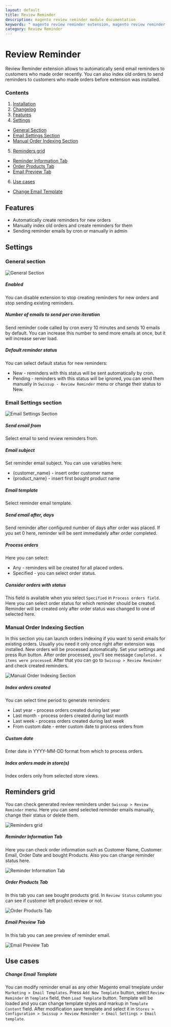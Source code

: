 ```yaml
---
layout: default
title: Review Reminder
description: magento review reminder module documentation
keywords: " magento review reminder extension, magento review reminder email "
category: Review Reminder
---
```


# Review Reminder

Review Reminder extension allows to automatically send email reminders to customers who made order recently.
You can also index old orders to send reminders to customers who made orders before extension was installed.

### Contents

1. [Installation](installation/)
2. [Changelog](changelog/)
3. [Features](#features)
4. [Settings](#settings)
 - [General Section](#general-section)
 - [Email Settings Section](#email-settings-section)
 - [Manual Order Indexing Section](#manual-order-indexing-section)
5. [Reminders grid](#reminders-grid)
 - [Reminder Information Tab](#reminder-information-tab)
 - [Order Products Tab](#order-products-tab)
 - [Email Preview Tab](#email-preview-tab)
6. [Use cases](#use-cases)
 - [Change Email Template](#change-email-template)

## Features

- Automatically create reminders for new orders
- Manually index old orders and create reminders for them
- Sending reminder emails by cron or manually in admin

## Settings

### General section

![General Section](/images/m2/reviewreminder/general-section.png)

##### Enabled

You can disable extension to stop creating reminders for new orders and stop sending existing reminders.

##### Number of emails to send per cron iteration

Send reminder code called by cron every 10 minutes and sends 10 emails by default.
You can increase this number to send more emails at once, but it will increase server load.

##### Default reminder status

You can select default status for new reminders:

 - New - reminders with this status will be sent automatically by cron.
 - Pending - reminders with this status will be ignored, you can send them manually
 in `Swissup - Review Reminder` menu or change their status to New.

### Email Settings section

![Email Settings Section](/images/m2/reviewreminder/email-section.png)

##### Send email from

Select email to send review reminders from.

##### Email subject

Set reminder email subject. You can use variables here:

- {customer_name} - insert order customer name
- {product_name} - insert first bought product name

##### Email template

Select reminder email template.

##### Send email after, days

Send reminder after configured number of days after order was placed.
If you set 0 here, reminder will be sent immediately after order completed.

##### Process orders

Here you can select:

- Any - reminders will be created for all placed orders.
- Specified - you can select order status.

##### Consider orders with status

This field is available when you select `Specified` in `Process orders field`.
Here you can select order status for which reminder should be created.
Reminder will be created only after order status was changed to one of selected here.

### Manual Order Indexing Section

In this section you can launch orders indexing if you want to send emails for existing orders.
Usually you need it only once right after extension was installed. New orders will be processed automatically.
Set your settings and press Run button. After order processed, you'll see message `Completed. x items were processed`.
After that you can go to `Swissup > Review Reminder` and check created reminders.

![Manual Order Indexing Section](/images/m2/reviewreminder/manual-orders-indexing-section.png)

##### Index orders created

You can select time period to generate reminders:

- Last year - process orders created during last year
- Last month - process orders created during last month
- Last week - process orders created during last week
- From custom date - enter custom date to process orders from

##### Custom date

Enter date in YYYY-MM-DD format from which to process orders.

##### Index orders made in store(s)

Index orders only from selected store views.

## Reminders grid

You can check generated review reminders under `Swissup > Review Reminder` menu.
Here you can send selected reminder emails manually, change their status or delete them.

![Reminders grid](/images/m2/reviewreminder/reminders-grid.png)

##### Reminder Information Tab

Here you can check order information such as Customer Name, Customer Email, Order Date and bought Products.
Also you can change reminder status here.

![Reminder Information Tab](/images/m2/reviewreminder/reminder-information-tab.png)

##### Order Products Tab

In this tab you can see bought products grid. In `Review Status` column you can see if customer left product review or not.

![Order Products Tab](/images/m2/reviewreminder/reminder-order-products-tab.png)

##### Email Preview Tab

In this tab you can see preview of reminder email.

![Email Preview Tab](/images/m2/reviewreminder/email-preview-tab.png)

## Use cases

##### Change Email Template

You can modify reminder email as any other Magento email tmeplate under `Marketing > Email Templates`.
Press `Add New Template` button, select `Review Reminder` in `Template` field, then `Load Template` button.
Template will be loaded and you can change template styles and markup in `Template Content` field.
After modification save template and select it in `Stores > Configuration > Swissup > Review Reminder > Email Settings > Email template`.
